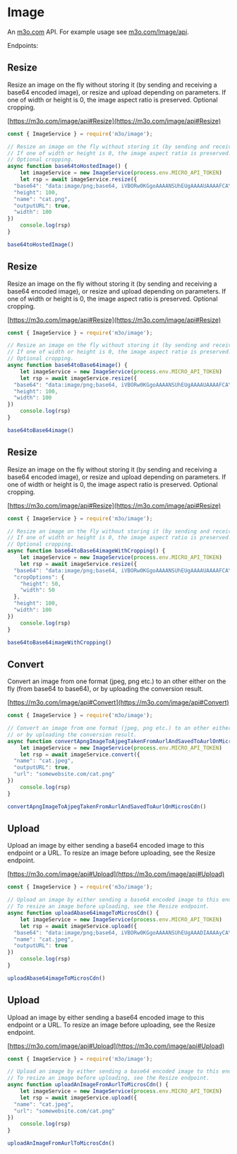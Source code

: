 # Image

An [m3o.com](https://m3o.com) API. For example usage see [m3o.com/Image/api](https://m3o.com/Image/api).

Endpoints:

## Resize

Resize an image on the fly without storing it (by sending and receiving a base64 encoded image), or resize and upload depending on parameters.
If one of width or height is 0, the image aspect ratio is preserved.
Optional cropping.


[https://m3o.com/image/api#Resize](https://m3o.com/image/api#Resize)

```js
const { ImageService } = require('m3o/image');

// Resize an image on the fly without storing it (by sending and receiving a base64 encoded image), or resize and upload depending on parameters.
// If one of width or height is 0, the image aspect ratio is preserved.
// Optional cropping.
async function base64toHostedImage() {
	let imageService = new ImageService(process.env.MICRO_API_TOKEN)
	let rsp = await imageService.resize({
  "base64": "data:image/png;base64, iVBORw0KGgoAAAANSUhEUgAAAAUAAAAFCAYAAACNbyblAAAAHElEQVQI12P4//8/w38GIAXDIBKE0DHxgljNBAAO9TXL0Y4OHwAAAABJRU5ErkJggg==",
  "height": 100,
  "name": "cat.png",
  "outputURL": true,
  "width": 100
})
	console.log(rsp)
}

base64toHostedImage()
```
## Resize

Resize an image on the fly without storing it (by sending and receiving a base64 encoded image), or resize and upload depending on parameters.
If one of width or height is 0, the image aspect ratio is preserved.
Optional cropping.


[https://m3o.com/image/api#Resize](https://m3o.com/image/api#Resize)

```js
const { ImageService } = require('m3o/image');

// Resize an image on the fly without storing it (by sending and receiving a base64 encoded image), or resize and upload depending on parameters.
// If one of width or height is 0, the image aspect ratio is preserved.
// Optional cropping.
async function base64toBase64image() {
	let imageService = new ImageService(process.env.MICRO_API_TOKEN)
	let rsp = await imageService.resize({
  "base64": "data:image/png;base64, iVBORw0KGgoAAAANSUhEUgAAAAUAAAAFCAYAAACNbyblAAAAHElEQVQI12P4//8/w38GIAXDIBKE0DHxgljNBAAO9TXL0Y4OHwAAAABJRU5ErkJggg==",
  "height": 100,
  "width": 100
})
	console.log(rsp)
}

base64toBase64image()
```
## Resize

Resize an image on the fly without storing it (by sending and receiving a base64 encoded image), or resize and upload depending on parameters.
If one of width or height is 0, the image aspect ratio is preserved.
Optional cropping.


[https://m3o.com/image/api#Resize](https://m3o.com/image/api#Resize)

```js
const { ImageService } = require('m3o/image');

// Resize an image on the fly without storing it (by sending and receiving a base64 encoded image), or resize and upload depending on parameters.
// If one of width or height is 0, the image aspect ratio is preserved.
// Optional cropping.
async function base64toBase64imageWithCropping() {
	let imageService = new ImageService(process.env.MICRO_API_TOKEN)
	let rsp = await imageService.resize({
  "base64": "data:image/png;base64, iVBORw0KGgoAAAANSUhEUgAAAAUAAAAFCAYAAACNbyblAAAAHElEQVQI12P4//8/w38GIAXDIBKE0DHxgljNBAAO9TXL0Y4OHwAAAABJRU5ErkJggg==",
  "cropOptions": {
    "height": 50,
    "width": 50
  },
  "height": 100,
  "width": 100
})
	console.log(rsp)
}

base64toBase64imageWithCropping()
```
## Convert

Convert an image from one format (jpeg, png etc.) to an other either on the fly (from base64 to base64),
or by uploading the conversion result.


[https://m3o.com/image/api#Convert](https://m3o.com/image/api#Convert)

```js
const { ImageService } = require('m3o/image');

// Convert an image from one format (jpeg, png etc.) to an other either on the fly (from base64 to base64),
// or by uploading the conversion result.
async function convertApngImageToAjpegTakenFromAurlAndSavedToAurlOnMicrosCdn() {
	let imageService = new ImageService(process.env.MICRO_API_TOKEN)
	let rsp = await imageService.convert({
  "name": "cat.jpeg",
  "outputURL": true,
  "url": "somewebsite.com/cat.png"
})
	console.log(rsp)
}

convertApngImageToAjpegTakenFromAurlAndSavedToAurlOnMicrosCdn()
```
## Upload

Upload an image by either sending a base64 encoded image to this endpoint or a URL.
To resize an image before uploading, see the Resize endpoint.


[https://m3o.com/image/api#Upload](https://m3o.com/image/api#Upload)

```js
const { ImageService } = require('m3o/image');

// Upload an image by either sending a base64 encoded image to this endpoint or a URL.
// To resize an image before uploading, see the Resize endpoint.
async function uploadAbase64imageToMicrosCdn() {
	let imageService = new ImageService(process.env.MICRO_API_TOKEN)
	let rsp = await imageService.upload({
  "base64": "data:image/png;base64, iVBORw0KGgoAAAANSUhEUgAAADIAAAAyCAYAAAAeP4ixAAAAx0lEQVR4nOzaMaoDMQyE4ZHj+x82vVdhwQoTkzKQEcwP5r0ihT7sbjUTeAJ4HCegXQJYfOYefOyjDuBiz3yjwJBoCIl6QZOeUjTC1Ix1IxEJXF9+0KWsf2bD4bn37OO/c/wuQ9QyRC1D1DJELUPUMkQtQ9QyRC1D1DJELUPUMkQtQ9QyRC1D1DJELUPUMkQtQ9Sa/NG94Tf3j4WBdaxudMEkn4IM2rZBA0wBrvo7aOcpj2emXvLeVt0IGm0GVXUj91mvAAAA//+V2CZl+4AKXwAAAABJRU5ErkJggg==",
  "name": "cat.jpeg",
  "outputURL": true
})
	console.log(rsp)
}

uploadAbase64imageToMicrosCdn()
```
## Upload

Upload an image by either sending a base64 encoded image to this endpoint or a URL.
To resize an image before uploading, see the Resize endpoint.


[https://m3o.com/image/api#Upload](https://m3o.com/image/api#Upload)

```js
const { ImageService } = require('m3o/image');

// Upload an image by either sending a base64 encoded image to this endpoint or a URL.
// To resize an image before uploading, see the Resize endpoint.
async function uploadAnImageFromAurlToMicrosCdn() {
	let imageService = new ImageService(process.env.MICRO_API_TOKEN)
	let rsp = await imageService.upload({
  "name": "cat.jpeg",
  "url": "somewebsite.com/cat.png"
})
	console.log(rsp)
}

uploadAnImageFromAurlToMicrosCdn()
```
